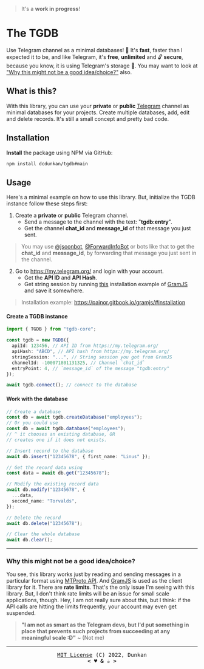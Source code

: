 > It's a **work in progress**!

# The TGDB

Use Telegram channel as a minimal databases! 🚀 It's **fast**, faster than I
expected it to be, and like Telegram, it's **free**, **unlimited** and 🔓
**secure**, because you know, it is using Telegram's storage 😬. You may want to
look at
["Why this might not be a good idea/choice?"](#why-this-might-not-be-a-good-ideachoice)
also.

## What is this?

With this library, you can use your **private** or **public**
[Telegram](https://telegram.org) channel as minimal databases for your projects.
Create multiple databases, add, edit and delete records. It's still a small
concept and pretty bad code.

## Installation

**Install** the package using NPM via GitHub:

```bash
npm install dcdunkan/tgdb#main
```

## Usage

Here's a minimal example on how to use this library. But, initialize the TGDB
instance follow these steps first:

1. Create a **private** or **public** Telegram channel.
   - Send a message to the channel with the text: "**tgdb:entry**".
   - Get the channel **chat_id** and **message_id** of that message you just
     sent.

> You may use [@jsoonbot](https://telegram.me/jsoonbot),
> [@ForwardInfoBot](https://telegram.me/ForwardInfoBot) or bots like that to get
> the **chat_id** and **message_id**, by forwarding that message you just sent
> in the channel.

2. Go to https://my.telegram.org/ and login with your account.
   - Get the **API ID** and **API Hash**.
   - Get string session by running
     [this](https://painor.gitbook.io/gramjs/#installation) installation example
     of [GramJS](https://github.com/gram-js/gramjs) and save it somewhere.

> Installation example: https://painor.gitbook.io/gramjs/#installation

#### Create a TGDB instance

```ts
import { TGDB } from "tgdb-core";

const tgdb = new TGDB({
  apiId: 123456, // API ID from https://my.telegram.org/
  apiHash: "ABCD", // API hash from https://my.telegram.org/
  stringSession: "...", // String session you got from GramJS
  channelId: -100071801131325, // Channel `chat_id`
  entryPoint: 4, // `message_id` of the message "tgdb:entry"
});

await tgdb.connect(); // connect to the database
```

#### Work with the database

```ts
// Create a database
const db = await tgdb.createDatabase("employees");
// Or you could use
const db = await tgdb.database("employees");
// ^ it chooses an existing database, OR
// creates one if it does not exists.

// Insert record to the database
await db.insert("12345678", { first_name: "Linus" });

// Get the record data using
const data = await db.get("12345678");

// Modify the existing record data
await db.modify("12345678", {
  ...data,
  second_name: "Torvalds",
});

// Delete the record
await db.delete("12345678");

// Clear the whole database
await db.clear();
```

---

### Why this might not be a good idea/choice?

You see, this library works just by reading and sending messages in a particular
format using [MTProto API](https://core.telegram.org/tdlib). And
[GramJS](https://github.com/gram-js/gramjs) is used as the client library for
it. There are **rate limits**. That's the only issue I'm seeing with this library.
But, I don't think rate limits will be an issue for small scale applications,
though. Hey, I am not really sure about this, but I think: if the API calls are
hitting the limits frequently, your account may even get suspended.

> **"I am not as smart as the Telegram devs, but I'd put something in place that
> prevents such projects from succeeding at any meaningful scale :D"** ~ (Not me)

---

<p align="center">
  <samp><a href="LICENSE">MIT License</a> (C) 2022, Dunkan</samp><br>
  <samp><b>&lt; ♥️ & ☕ &gt;</b></samp>
</p>
